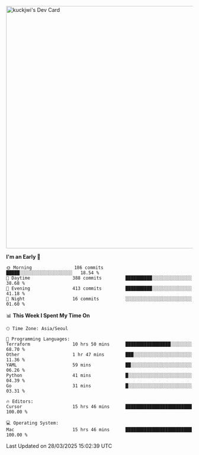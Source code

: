 <a href="https://app.daily.dev/kuckhwancho"><img src="https://api.daily.dev/devcards/v2/efef39c8028947428b3c0b486b9cd9b6.png?r=iz2&type=wide" width="652" alt="kuckjwi's Dev Card"/></a>

<!--START_SECTION:waka-->
**I'm an Early 🐤** 

```text
🌞 Morning                186 commits         █████░░░░░░░░░░░░░░░░░░░░   18.54 % 
🌆 Daytime                388 commits         ██████████░░░░░░░░░░░░░░░   38.68 % 
🌃 Evening                413 commits         ██████████░░░░░░░░░░░░░░░   41.18 % 
🌙 Night                  16 commits          ░░░░░░░░░░░░░░░░░░░░░░░░░   01.60 % 
```


📊 **This Week I Spent My Time On** 

```text
🕑︎ Time Zone: Asia/Seoul

💬 Programming Languages: 
Terraform                10 hrs 50 mins      █████████████████░░░░░░░░   68.70 % 
Other                    1 hr 47 mins        ███░░░░░░░░░░░░░░░░░░░░░░   11.36 % 
YAML                     59 mins             ██░░░░░░░░░░░░░░░░░░░░░░░   06.26 % 
Python                   41 mins             █░░░░░░░░░░░░░░░░░░░░░░░░   04.39 % 
Go                       31 mins             █░░░░░░░░░░░░░░░░░░░░░░░░   03.31 % 

🔥 Editors: 
Cursor                   15 hrs 46 mins      █████████████████████████   100.00 % 

💻 Operating System: 
Mac                      15 hrs 46 mins      █████████████████████████   100.00 % 
```


 Last Updated on 28/03/2025 15:02:39 UTC
<!--END_SECTION:waka-->
